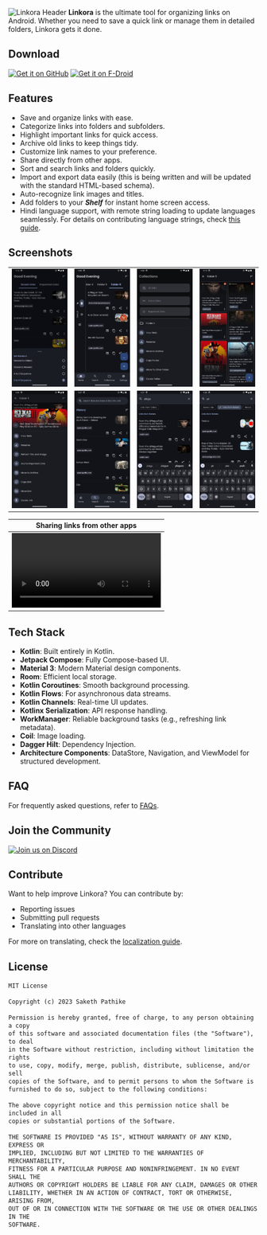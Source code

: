 ![Linkora Header](https://github.com/user-attachments/assets/30302044-6c21-4179-88e0-ed0c513a4a59)
**Linkora** is the ultimate tool for organizing links on Android. Whether you need to save a quick link or manage them in detailed folders, Linkora gets it done.

## Download

[<img src="https://github.com/user-attachments/assets/a50513b3-dbf8-48c1-bff8-1f4215fefbb9"
alt="Get it on GitHub"
height="80">](https://github.com/sakethpathike/Linkora/releases) [<img src="https://f-droid.org/badge/get-it-on.png"
alt="Get it on F-Droid"
height="80">](https://f-droid.org/packages/com.sakethh.linkora)


## Features

- Save and organize links with ease.
- Categorize links into folders and subfolders.
- Highlight important links for quick access.
- Archive old links to keep things tidy.
- Customize link names to your preference.
- Share directly from other apps.
- Sort and search links and folders quickly.
- Import and export data easily (this is being written and will be updated with the standard HTML-based schema).
- Auto-recognize link images and titles.
- Add folders to your **_Shelf_** for instant home screen access.
- Hindi language support, with remote string loading to update languages seamlessly. For details on contributing language strings, check [this guide](https://github.com/sakethpathike/LinkoraLocalizationServer/blob/master/README.md).

## Screenshots

|                                                                                          |  |                                                                                          |  |
|------------------------------------------------------------------------------------------|-----------------------|------------------------------------------------------------------------------------------|-----------------------|
| ![Linkora UI Screenshot](fastlane/metadata/android/en-US/images/phoneScreenshots/1.jpeg) | ![Linkora UI Screenshot](fastlane/metadata/android/en-US/images/phoneScreenshots/2.jpeg) | ![Linkora UI Screenshot](fastlane/metadata/android/en-US/images/phoneScreenshots/3.png)  | ![Linkora UI Screenshot](fastlane/metadata/android/en-US/images/phoneScreenshots/4.jpeg) |
| ![Linkora UI Screenshot](fastlane/metadata/android/en-US/images/phoneScreenshots/5.png)  | ![Linkora UI Screenshot](fastlane/metadata/android/en-US/images/phoneScreenshots/6.jpeg) | ![Linkora UI Screenshot](fastlane/metadata/android/en-US/images/phoneScreenshots/7.jpeg) | ![Linkora UI Screenshot](fastlane/metadata/android/en-US/images/phoneScreenshots/8.jpeg) |

|                            Sharing links from other apps                            |
|:-----------------------------------------------------------------------------------:|
| <video src="https://github.com/user-attachments/assets/b1614d54-2df6-46d0-865a-f6ba16854c6c"></video> |

## Tech Stack

- **Kotlin**: Built entirely in Kotlin.
- **Jetpack Compose**: Fully Compose-based UI.
- **Material 3**: Modern Material design components.
- **Room**: Efficient local storage.
- **Kotlin Coroutines**: Smooth background processing.
- **Kotlin Flows**: For asynchronous data streams.
- **Kotlin Channels**: Real-time UI updates.
- **Kotlinx Serialization**: API response handling.
- **WorkManager**: Reliable background tasks (e.g., refreshing link metadata).
- **Coil**: Image loading.
- **Dagger Hilt**: Dependency Injection.
- **Architecture Components**: DataStore, Navigation, and ViewModel for structured development.

## FAQ

For frequently asked questions, refer to [FAQs](./wiki/FAQs.md).

## Join the Community

[![Join us on Discord](https://discord.com/api/guilds/1214971383352664104/widget.png?style=banner2)](https://discord.gg/ZDBXNtv8MD)

## Contribute

Want to help improve Linkora? You can contribute by:

- Reporting issues
- Submitting pull requests
- Translating into other languages

For more on translating, check the [localization guide](https://github.com/sakethpathike/LinkoraLocalizationServer/blob/master/README.md).

## License

```
MIT License

Copyright (c) 2023 Saketh Pathike

Permission is hereby granted, free of charge, to any person obtaining a copy
of this software and associated documentation files (the "Software"), to deal
in the Software without restriction, including without limitation the rights
to use, copy, modify, merge, publish, distribute, sublicense, and/or sell
copies of the Software, and to permit persons to whom the Software is
furnished to do so, subject to the following conditions:

The above copyright notice and this permission notice shall be included in all
copies or substantial portions of the Software.

THE SOFTWARE IS PROVIDED "AS IS", WITHOUT WARRANTY OF ANY KIND, EXPRESS OR
IMPLIED, INCLUDING BUT NOT LIMITED TO THE WARRANTIES OF MERCHANTABILITY,
FITNESS FOR A PARTICULAR PURPOSE AND NONINFRINGEMENT. IN NO EVENT SHALL THE
AUTHORS OR COPYRIGHT HOLDERS BE LIABLE FOR ANY CLAIM, DAMAGES OR OTHER
LIABILITY, WHETHER IN AN ACTION OF CONTRACT, TORT OR OTHERWISE, ARISING FROM,
OUT OF OR IN CONNECTION WITH THE SOFTWARE OR THE USE OR OTHER DEALINGS IN THE
SOFTWARE.
```
